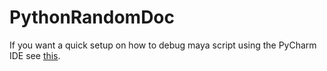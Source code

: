 PythonRandomDoc
===============

If you want a quick setup on how to debug maya script using the PyCharm IDE see [this](https://github.com/lochrist/PythonRandomDoc/tree/master/pycharmDebugging).
